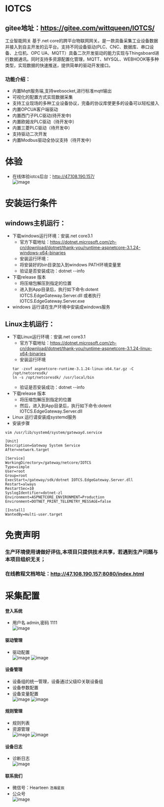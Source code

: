 # IOTCS
## gitee地址：https://gitee.com/wittqueen/IOTCS/
工业智能网关
基于.net core的跨平台物联网网关。是一款具备采集工业设备数据并接入到自主开发的云平台。支持不同设备驱动(PLC、CNC、数据库、串口设备、上位机、OPC UA、MQTT）具备二次开发驱动的能力实现与Thingsboard进行数据通讯。同时支持多资源配置化管理，MQTT、MYSQL、WEBHOOK等多种类型，实现数据的快速推送，提供简单的驱动开发接口。  
### 功能介绍：
* 内置Mqtt服务端,支持websocket,进行标准mqtt输出
* 可视化的配置方式实现数据采集
* 支持工业现场的多种工业设备协议，完备的协议库使更多的设备可以轻松接入
* 内置OPCUA客户端驱动
* 内置西门子PLC驱动(待开发中)
* 内置欧姆龙PLC驱动（待开发中）
* 内置三菱PLC驱动（待开发中）
* 支持驱动二次开发
* 内置Modbus驱动全协议支持（待开发中）  


# 体验
* 在线体验iotcs后台：http://47.108.190.157/    
![image](images/1648891279.jpg)
# 安装运行条件
## windows主机运行：
* 下载windows运行环境：安装.net core3.1   
  *   官方下载地址：https://dotnet.microsoft.com/zh-cn/download/dotnet/thank-you/runtime-aspnetcore-3.1.24-windows-x64-binaries   
  *   安装运行环境：
  *   将安装好的bin目录加入到windows PATH环境变量里
  *   验证是否安装成功：dotnet --info  
* 下载release 版本   
  *   将压缩包解压到指定的位置
  *   进入到App目录后，执行如下命令:dotent IOTCS.EdgeGateway.Server.dll 或者执行 IOTCS.EdgeGateway.Server.exe 
* windows 运行请在生产环境中安装成windows服务
## Linux主机运行：
* 下载Linux运行环境：安装.net core3.1   
  *   官方下载地址：https://dotnet.microsoft.com/zh-cn/download/dotnet/thank-you/runtime-aspnetcore-3.1.24-linux-x64-binaries
  *   安装运行环境
  ```
  tar -zxvf aspnetcore-runtime-3.1.24-linux-x64.tar.gz -C /opt/netcoresdk/
  ln -s /opt/netcoresdk/ /usr/local/bin
  ```
  *   验证是否安装成功：dotnet --info
* 下载release 版本  
  *   将压缩包解压到指定的位置
  *   然后，进入到App目录后，执行如下命令:dotent IOTCS.EdgeGateway.Server.dll  
* Linux 运行请安装成systemd服务   
* 安装步骤   
```
vim /usr/lib/systemd/system/gatewayd.service  

[Unit]   
Description=Gateway System Service   
After=network.target   

[Service]   
WorkingDirectory=/gateway/netcore/IOTCS   
Type=simple   
User=root   
Group=root   
ExecStart=/gateway/sdk/dotnet IOTCS.EdgeGateway.Server.dll   
Restart=always   
RestartSec=10   
SyslogIdentifier=dotnet-zl   
Environment=ASPNETCORE_ENVIRONMENT=Production   
Environment=DOTNET_PRINT_TELEMETRY_MESSAGE=false   

[Install]   
WantedBy=multi-user.target   
```
# 免责声明
### 生产环境使用请做好评估,本项目只提供技术共享，若遇到生产问题与本项目组织无关；
### 在线教程文档地址：http://47.108.190.157:8080/index.html
# 采集配置
#### 登入系统
* 用户名 admin,密码 1111  
![image](images/1648884682.jpg)
#### 驱动管理
* 驱动配置  
![image](images/1648891338.jpg)
![image](images/1648891309.jpg)
#### 设备管理
* 设备组的统一管理，设备通过父级ID关联设备组
* 设备参数配置  
* 设备变量配置  
![image](images/device.jpg)
![image](images/datalocation.jpg)
#### 规则管理
* 规则列表
* 资源管理  
![image](images/1648891377.jpg)
![image](images/1648891419.jpg)
#### 设备日志
* 诊断日志   
![image](images/diagnostics.png)
#### 联系我们
* 微信号：Hearteen ``浩瀚星辰`` 
* 公众号   
![image](images/二维码.jpg)
